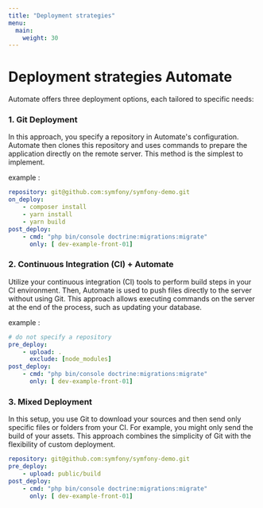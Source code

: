 ```yaml
---
title: "Deployment strategies"
menu:
  main:
    weight: 30
---
```


# Deployment strategies Automate

Automate offers three deployment options, each tailored to specific needs:

### 1. Git Deployment

In this approach, you specify a repository in Automate's configuration.
Automate then clones this repository and uses commands to prepare the application directly on the remote server.
This method is the simplest to implement.

example : 

~~~~yaml
repository: git@github.com:symfony/symfony-demo.git
on_deploy:
    - composer install
    - yarn install
    - yarn build
post_deploy:
    - cmd: "php bin/console doctrine:migrations:migrate"
      only: [ dev-example-front-01]
~~~~

### 2. Continuous Integration (CI) + Automate

Utilize your continuous integration (CI) tools to perform build steps in your CI environment.
Then, Automate is used to push files directly to the server without using Git. 
This approach allows executing commands on the server at the end of the process, such as updating your database.

example :

~~~~yaml
# do not specify a repository
pre_deploy:
    - upload: .
      exclude: [node_modules]
post_deploy:
    - cmd: "php bin/console doctrine:migrations:migrate"
      only: [ dev-example-front-01]
~~~~

### 3. Mixed Deployment

In this setup, you use Git to download your sources and then send only specific files or folders from your CI. 
For example, you might only send the build of your assets. This approach combines the simplicity of Git with the flexibility of custom deployment.
~~~~yaml
repository: git@github.com:symfony/symfony-demo.git
pre_deploy:
    - upload: public/build
post_deploy:
    - cmd: "php bin/console doctrine:migrations:migrate"
      only: [ dev-example-front-01]
~~~~


